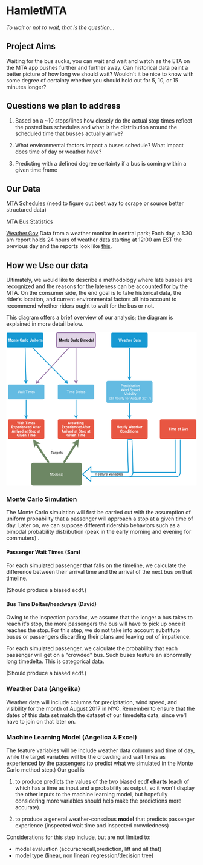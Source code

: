 # HamletMTA

*To wait or not to wait, that is the question...*

## Project Aims

Waiting for the bus sucks, you can wait and wait and watch as the ETA on the MTA app pushes further and further away. Can historical data paint a better picture of how long we should wait? Wouldn't it be nice to know with some degree of certainty whether you should hold out for 5, 10, or 15 minutes longer?

## Questions we plan to address

1. Based on a ~10 stops/lines how closely do the actual stop times reflect the posted bus schedules and what is the distribution around the scheduled time that busses actually arrive?

2. What environmental factors impact a buses schedule? What impact does time of day or weather have?

3. Predicting with a defined degree certainty if a bus is coming within a given time frame

## Our Data

[MTA Schedules](http://web.mta.info/nyct/service/bus/bklnsch.htm#top) (need to figure out best way to scrape or source better structured data)

[MTA Bus Statistics](https://www.kaggle.com/stoney71/new-york-city-transport-statistics)

[Weather.Gov](https://www.weather.gov/okx/CentralParkHistorical) Data from a weather monitor in central park; Each day, a 1:30 am report holds 24 hours of weather data starting at 12:00 am EST the previous day and the reports look like [this](https://forecast.weather.gov/product.php?site=NWS&issuedby=NYC&product=CLI&format=CI&version=1&glossary=1&highlight=off).

## How we Use our data

Ultimately, we would like to describe a methodology where late busses are recognized and the reasons for the lateness can be accounted for by the MTA. On the consumer side, the end goal is to take historical data, the rider’s location, and current environmental factors all into account to recommend whether riders ought to wait for the bus or not. 

This diagram offers a brief overview of our analysis; the diagram is explained in more detail below.

![diagram](images/analysis_diagram.png)

### Monte Carlo Simulation

The Monte Carlo simulation will first be carried out with the assumption of uniform probability that a passenger will approach a stop at a given time of day. Later on, we can suppose different ridership behaviors such as a bimodal probability distribution (peak in the early morning and evening for commuters) . 

#### Passenger Wait Times (Sam)
For each simulated passenger that falls on the timeline, we calculate the difference between their arrival time and the arrival of the next bus on that timeline.

(Should produce a biased ecdf.)

#### Bus Time Deltas/headways (David)

Owing to the inspection paradox, we assume that the longer a bus takes to reach it's stop, the more passengers the bus will have to pick up once it reaches the stop. For this step, we do not take into account substitute buses or passengers discarding their plans and leaving out of impatience.

For each simulated passenger, we calculate the probability that each passenger will get on a "crowded" bus.  Such buses feature an abnormally long timedelta. This is categorical data.

(Should produce a biased ecdf.)



### Weather Data (Angelika)

Weather data will include columns for precipitation, wind speed, and visibility for the month of August 2017 in NYC. Remember to ensure that the dates of this data set match the dataset of our timedelta data, since we'll have to join on that later on.



### Machine Learning Model (Angelica & Excel)

The feature variables will be include weather data columns and time of day, while the target variables will be the crowding and wait times as experienced by the passengers (to predict what we simulated in the Monte Carlo method step.) Our goal is 

1. to produce predicts the values of the two biased ecdf **charts** (each of which has a time as input and a probability as output, so it won't display the other inputs to the machine learning model, but hopefully considering more variables should help make the predictions more accurate).

2. to produce a general weather-conscious **model** that predicts passenger experience (inspected wait time and inspected crowdedness)

Considerations for this step include, but are not limited to:

- model evaluation (accuracrecall,prediction, lift and all that)
- model type (linear, non linear/ regression/decision tree)

